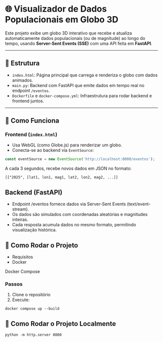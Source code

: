 # 🌐 Visualizador de Dados Populacionais em Globo 3D

Este projeto exibe um globo 3D interativo que recebe e atualiza automaticamente dados populacionais (ou de magnitude) ao longo do tempo, usando **Server-Sent Events (SSE)** com uma API feita em **FastAPI**.

---

## 📁 Estrutura

- `index.html`: Página principal que carrega e renderiza o globo com dados animados.
- `main.py`: Backend com FastAPI que emite dados em tempo real no endpoint `/eventos`.
- `Dockerfile` e `docker-compose.yml`: Infraestrutura para rodar backend e frontend juntos.

---

## 🧭 Como Funciona

### Frontend (`index.html`)

- Usa WebGL (como Globe.js) para renderizar um globo.
- Conecta-se ao backend via `EventSource`:

```javascript
const eventSource = new EventSource('http://localhost:8000/eventos');
```
A cada 3 segundos, recebe novos dados em JSON no formato:
```
[["2025", [lat1, lon1, mag1, lat2, lon2, mag2, ...]]
```

##  Backend (FastAPI)
- Endpoint /eventos fornece dados via Server-Sent Events (text/event-stream).
- Os dados são simulados com coordenadas aleatórias e magnitudes inteiras.
- Cada resposta acumula dados no mesmo formato, permitindo visualização histórica.

## 🚀 Como Rodar o Projeto
- Requisitos
- Docker

Docker Compose

### Passos
1. Clone o repositório
2. Execute:
```
docker compose up --build
```

## 🚀 Como Rodar o Projeto Localmente
```
python -m http.server 8080
```
